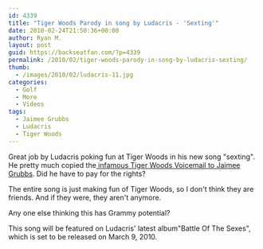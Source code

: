 ```yaml
---
id: 4339
title: "Tiger Woods Parody in song by Ludacris - 'Sexting'"
date: 2010-02-24T21:50:36+00:00
author: Ryan M.
layout: post
guid: https://backseatfan.com/?p=4339
permalink: /2010/02/tiger-woods-parody-in-song-by-ludacris-sexting/
thumb:
  - /images/2010/02/ludacris-11.jpg
categories:
  - Golf
  - More
  - Videos
tags:
  - Jaimee Grubbs
  - Ludacris
  - Tiger Woods
---
```


<div class="entry">
  <p>
  </p>

  <p>
    Great job by Ludacris poking fun at Tiger Woods in his new song "sexting". He pretty much copied the<a href="https://backseatfan.com/index.php/2009/12/tiger-woods-voice-mail/"> infamous Tiger Woods Voicemail to Jaimee Grubbs</a>. Did he have to pay for the rights?
  </p>

  <p>
    The entire song is just making fun of Tiger Woods, so I don't think they are friends. And if they were, they aren't anymore.
  </p>

  <p>
    Any one else thinking this has Grammy potential?
  </p>

  <p>
    This song will be featured on Ludacris' latest album"Battle Of The Sexes", which is set to be released on March 9, 2010.
  </p>
</div>
